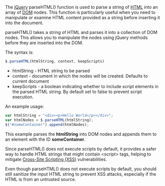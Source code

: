 The [jQuery](../programming/jquery.md) parseHTML() function is used to parse a string of [HTML](../web/html.md) into an array of [DOM](../web/dom.md) nodes. This function is particularly useful when you need to manipulate or examine HTML content provided as a string before inserting it into the document.

parseHTML() takes a string of HTML and parses it into a collection of DOM nodes. This allows you to manipulate the nodes using jQuery methods before they are inserted into the DOM.

The syntax is:

```javascript
$.parseHTML(htmlString, context, keepScripts)
```

- htmlString - HTML string to be parsed
- context - document in which the nodes will be created. Defaults to current document
- keepScripts - a boolean indicating whether to include script elements in the parsed HTML string. By default set to false to prevent script execution.

An example usage:

```javascript
var htmlString = "<div><p>Hello World</p></div>";
var htmlNodes = $.parseHTML(htmlString);
$("#someContainer").append(htmlNodes);
```

This example parses the **htmlString** into DOM nodes and appends them to an element with the ID **someContainer**.

Since parseHTML() does not execute scripts by default, it provides a safer way to handle HTML strings that might contain <script\> tags, helping to mitigate [Cross-Site Scripting (XSS)](../web/xss.md) vulnerabilities.

Even though parseHTML() does not execute scripts by default, you should still sanitize the input HTML string to prevent XSS attacks, especially if the HTML is from an untrusted source.